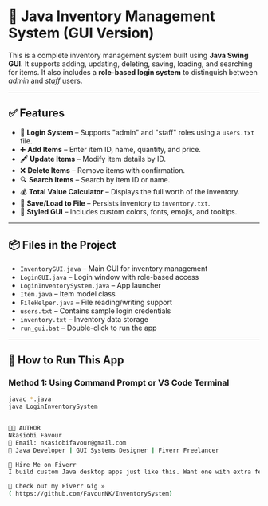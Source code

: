 # 🛒 Java Inventory Management System (GUI Version)

This is a complete inventory management system built using **Java Swing GUI**. It supports adding, updating, deleting, saving, loading, and searching for items. It also includes a **role-based login system** to distinguish between *admin* and *staff* users.

---

## ✅ Features

- 🔐 **Login System** – Supports "admin" and "staff" roles using a `users.txt` file.
- ➕ **Add Items** – Enter item ID, name, quantity, and price.
- 🖋️ **Update Items** – Modify item details by ID.
- ❌ **Delete Items** – Remove items with confirmation.
- 🔍 **Search Items** – Search by item ID or name.
- 💰 **Total Value Calculator** – Displays the full worth of the inventory.
- 💾 **Save/Load to File** – Persists inventory to `inventory.txt`.
- 🎨 **Styled GUI** – Includes custom colors, fonts, emojis, and tooltips.

---

## 📦 Files in the Project

- `InventoryGUI.java` – Main GUI for inventory management
- `LoginGUI.java` – Login window with role-based access
- `LoginInventorySystem.java` – App launcher
- `Item.java` – Item model class
- `FileHelper.java` – File reading/writing support
- `users.txt` – Contains sample login credentials
- `inventory.txt` – Inventory data storage
- `run_gui.bat` – Double-click to run the app

---

## 🧪 How to Run This App

### Method 1: Using Command Prompt or VS Code Terminal

```bash
javac *.java
java LoginInventorySystem


👨‍💻 AUTHOR
Nkasiobi Favour
📧 Email: nkasiobifavour@gmail.com
🔧 Java Developer | GUI Systems Designer | Fiverr Freelancer

🚀 Hire Me on Fiverr
I build custom Java desktop apps just like this. Want one with extra features or connected to a database?

🎯 Check out my Fiverr Gig »
( https://github.com/FavourNK/InventorySystem)


